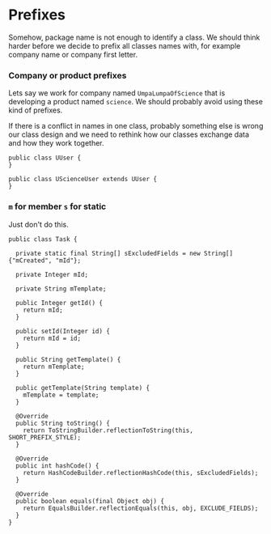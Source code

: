 # Prefixes

Somehow, package name is not enough to identify a class. We should think harder before we decide to prefix all classes names with, for example company name or company first letter.

### Company or product prefixes

Lets say we work for company named `UmpaLumpaOfScience` that is developing a product named `science`. We should probably avoid using these kind of prefixes. 

If there is a conflict in names in one class, probably something else is wrong our class design and we need to rethink how our classes exchange data and how they work together. 

```
public class UUser {
}

public class UScienceUser extends UUser {
}
```

### `m` for member `s` for static

Just don't do this.

```
public class Task {

  private static final String[] sExcludedFields = new String[]{"mCreated", "mId"};

  private Integer mId;

  private String mTemplate;

  public Integer getId() {
    return mId;
  }
  
  public setId(Integer id) {
    return mId = id;
  }
  
  public String getTemplate() {
    return mTemplate;
  }
  
  public getTemplate(String template) {
    mTemplate = template;
  }
  
  @Override
  public String toString() {
    return ToStringBuilder.reflectionToString(this, SHORT_PREFIX_STYLE);
  }

  @Override
  public int hashCode() {
    return HashCodeBuilder.reflectionHashCode(this, sExcludedFields);
  }

  @Override
  public boolean equals(final Object obj) {
    return EqualsBuilder.reflectionEquals(this, obj, EXCLUDE_FIELDS);
  }
}
```



